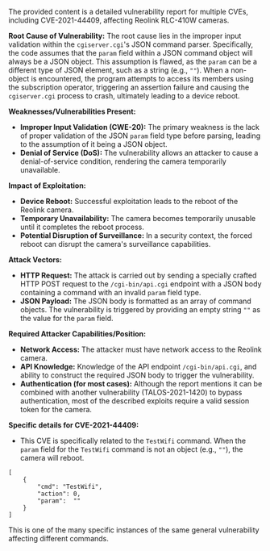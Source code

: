 The provided content is a detailed vulnerability report for multiple CVEs, including CVE-2021-44409, affecting Reolink RLC-410W cameras.

**Root Cause of Vulnerability:**
The root cause lies in the improper input validation within the `cgiserver.cgi`'s JSON command parser. Specifically, the code assumes that the `param` field within a JSON command object will always be a JSON object. This assumption is flawed, as the `param` can be a different type of JSON element, such as a string (e.g., `""`). When a non-object is encountered, the program attempts to access its members using the subscription operator, triggering an assertion failure and causing the `cgiserver.cgi` process to crash, ultimately leading to a device reboot.

**Weaknesses/Vulnerabilities Present:**
- **Improper Input Validation (CWE-20):** The primary weakness is the lack of proper validation of the JSON `param` field type before parsing, leading to the assumption of it being a JSON object.
- **Denial of Service (DoS):** The vulnerability allows an attacker to cause a denial-of-service condition, rendering the camera temporarily unavailable.

**Impact of Exploitation:**
- **Device Reboot:** Successful exploitation leads to the reboot of the Reolink camera.
- **Temporary Unavailability:** The camera becomes temporarily unusable until it completes the reboot process.
- **Potential Disruption of Surveillance:** In a security context, the forced reboot can disrupt the camera's surveillance capabilities.

**Attack Vectors:**
- **HTTP Request:** The attack is carried out by sending a specially crafted HTTP POST request to the `/cgi-bin/api.cgi` endpoint with a JSON body containing a command with an invalid `param` field type.
- **JSON Payload:** The JSON body is formatted as an array of command objects. The vulnerability is triggered by providing an empty string `""` as the value for the `param` field.

**Required Attacker Capabilities/Position:**
- **Network Access:** The attacker must have network access to the Reolink camera.
- **API Knowledge:** Knowledge of the API endpoint `/cgi-bin/api.cgi`, and ability to construct the required JSON body to trigger the vulnerability.
- **Authentication (for most cases):** Although the report mentions it can be combined with another vulnerability (TALOS-2021-1420) to bypass authentication, most of the described exploits require a valid session token for the camera.

**Specific details for CVE-2021-44409:**
- This CVE is specifically related to the `TestWifi` command. When the `param` field for the `TestWifi` command is not an object (e.g., `""`), the camera will reboot.

```
[
    {
        "cmd": "TestWifi",
        "action": 0,
        "param":  ""
    }
]
```
This is one of the many specific instances of the same general vulnerability affecting different commands.